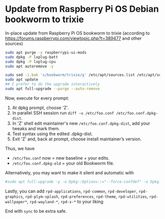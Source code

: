 # Update from Raspberry Pi OS Debian bookworm to trixie
In-place update from Raspberry Pi OS bookworm to trixie (according to https://forums.raspberrypi.com/viewtopic.php?t=389477 and other sources)

```bash
sudo apt purge -y raspberrypi-ui-mods
sudo dpkg -P lxplug-batt
sudo dpkg -P lxplug-cpu
sudo apt autoremove -y

sudo sed -i.bak 's/bookworm/trixie/g' /etc/apt/sources.list /etc/apt/sources.list.d/*.list
sudo apt update
## I prefer to do the upgrade interactively
sudo apt full-upgrade --purge --auto-remove
```

Now, execute for every prompt:
1. At dpkg prompt, choose 'Z'.
2. In parallel SSH session run ```diff -u /etc/foo.conf /etc/foo.conf.dpkg-dist```.
3. In 'Z' shell edit maintainer's new  ```/etc/foo.conf.dpkg-dist```, add your tweaks and mark them.
4. Test syntax using the edited .dpkg-dist.
5. Exit 'Z' and, back at prompt, choose install maintainer’s version.

Thus, we have
* ```/etc/foo.conf``` now = new baseline + your edits.
* ```/etc/foo.conf.dpkg-old``` = your old Bookworm file.

Alternatively, you may want to make it silent and automatic with
```bash
#sudo apt full-upgrade -y -o Dpkg::Options::="--force-confdef" -o Dpkg::Options::="--force-confnew" --purge --auto-remove
```

Lastly, you can add ```rpd-applications```, ```rpd-common```, ```rpd-developer```, ```rpd-graphics```, ```rpd-plym-splash```, ```rpd-preferences```, ```rpd-theme```, ```rpd-utilities```, ```rpd-wallpaper*```, ```rpd-wayland-*```, ```rpd-x-*``` to your liking

End with ```sync``` to be extra safe.
